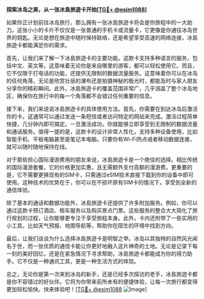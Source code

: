 **探索冰岛之美，从一张冰島旅遊卡开始[[TG💪+ @esim1088](https://t.me/s/esim1088)]**

如果你正计划前往冰岛旅行，那么拥有一张冰島旅遊卡将会是你旅程中的一大助力。这张小小的卡片不仅仅是一张普通的手机卡或流量卡，它更像是你通往冰岛世界的钥匙。无论是想在旅途中随时保持联络，还是希望享受高速的网络连接，冰島旅遊卡都能满足你的需求。

首先，让我们来了解一下冰島旅遊卡的主要功能。这款卡支持多种语言的服务，包括中文、英文等，这意味着无论你是来自哪里的游客，都可以轻松使用它。而且，它不仅限于打电话的功能，还提供无限制的数据流量服务。这意味着你可以在冰岛的任何角落，无论是欣赏壮丽的瀑布还是拍摄神秘的极光时，都能及时与家人朋友分享你的精彩瞬间。此外，冰島旅遊卡的覆盖范围非常广，几乎涵盖了整个冰岛地区，确保你在旅行中的每一个角落都不会错过任何重要的信息。

接下来，我们来说说冰島旅遊卡的具体使用方法。首先，你需要在到达冰岛后激活你的卡。这通常可以通过发送一条短信或者访问特定的网站来完成。激活过程简单快捷，几分钟内即可搞定。一旦激活成功，你就能够立即享受到无限制的数据流量和通话服务。值得一提的是，这款卡的设计非常人性化，支持多种设备使用，比如智能手机、平板电脑甚至是笔记本电脑。只要你有Wi-Fi热点或者移动数据连接，就可以随时随地保持在线。

对于那些担心国际漫游费用的朋友来说，冰島旅遊卡是一个绝佳的选择。相比传统的国际漫游套餐，它的价格更加实惠，且无需额外支付高额的漫游费。更重要的是，它不需要更换现有的SIM卡，只需通过eSIM技术直接下载到你的设备中即可使用。这种技术的优势在于，你可以在不损坏原有SIM卡的情况下，享受到全新的通信体验。

除了基本的通话和数据功能外，冰島旅遊卡还提供了许多附加服务。例如，你可以通过这款卡预订酒店、租车服务以及购买景点门票。这些服务的整合大大简化了旅行规划的过程，让你能够更专注于享受旅程本身。此外，卡内还附带了一些实用的小工具，比如天气预报、地图导航等，帮助你在陌生的环境中找到方向。

最后，让我们谈谈为什么选择冰島旅遊卡是明智之举。冰岛以其独特的自然风光闻名于世，而一张优质的通信卡能让你更好地融入这片神奇的土地。无论是记录下每一刻的美好回忆，还是在紧急情况下寻求帮助，冰島旅遊卡都能成为你的得力助手。它不仅是一种通讯工具，更是一种生活方式的体现。

总之，无论你是第一次来到冰岛的新手，还是已经多次探访的老手，冰島旅遊卡都是你不容错过的好伙伴。它将为你带来前所未有的便捷体验，让每一次旅行都变得更加轻松愉快。快来体验吧！[[TG💪+ @esim1088](https://t.me/s/esim1088) ![Image](https://i.postimg.cc/4NQfJmqS/Snipaste-2025-05-13-00-14-12.png)]